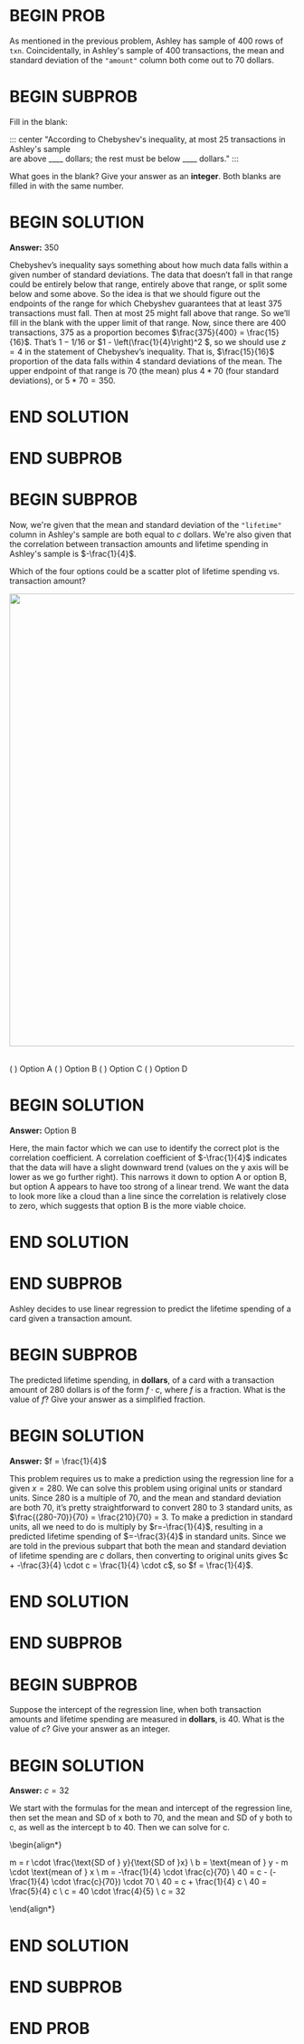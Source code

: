 # BEGIN PROB

As mentioned in the previous problem, Ashley has sample of 400 rows of
`txn`. Coincidentally, in Ashley's sample of 400 transactions, the mean
and standard deviation of the `"amount"` column both come out to 70
dollars.

# BEGIN SUBPROB

Fill in the blank:

::: center
"According to Chebyshev's inequality, at most 25 transactions in
Ashley's sample\
are above \_\_\_\_ dollars; the rest must be below \_\_\_\_ dollars.\"
:::

What goes in the blank? Give your answer as an **integer**. Both blanks
are filled in with the same number.

# BEGIN SOLUTION
**Answer:** 350

Chebyshev’s inequality says something about how much data falls within a given number of standard deviations. The data that doesn’t fall in that range could be entirely below that range, entirely above that range, or split some below and some above. So the idea is that we should figure out the endpoints of the range for which Chebyshev guarantees that at least 375 transactions must fall. Then at most 25 might fall above that range. So we’ll fill in the blank with the upper limit of that range. Now, since there are 400 transactions, 375 as a proportion becomes $\frac{375}{400} = \frac{15}{16}$. That’s $1 - 1/16$ or $1 - \left(\frac{1}{4}\right)^2 $, so we should use $z=4$ in the statement of Chebyshev’s inequality. That is, $\frac{15}{16}$ proportion of the data falls within 4 standard deviations of the mean. The upper endpoint of that range is $70$ (the mean) plus $4 * 70$ (four standard deviations), or $5 * 70 = 350$.

# END SOLUTION

# END SUBPROB


# BEGIN SUBPROB

Now, we're given that the mean and standard deviation of the
`"lifetime"` column in Ashley's sample are both equal to $c$ dollars.
We're also given that the correlation between transaction amounts and
lifetime spending in Ashley's sample is $-\frac{1}{4}$.

Which of the four options could be a scatter plot of lifetime spending
vs. transaction amount?

<center><img src='../assets/images/fa23-final/scatter-options.png' width=800></center>
<br>

( ) Option A
( ) Option B
( ) Option C
( ) Option D

# BEGIN SOLUTION
**Answer:** Option B

 Here, the main factor which we can use to identify the correct plot is the correlation coefficient. A correlation coefficient of $-\frac{1}{4}$ indicates that the data will have a slight downward trend (values on the y axis will be lower as we go further right). This narrows it down to option A or option B, but option A appears to have too strong of a linear trend. We want the data to look more like a cloud than a line since the correlation is relatively close to zero, which suggests that option B is the more viable choice. 


# END SOLUTION

# END SUBPROB

Ashley decides to use linear regression to predict the lifetime spending
of a card given a transaction amount.

# BEGIN SUBPROB

The predicted lifetime spending, in **dollars**, of a card with a
transaction amount of 280 dollars is of the form $f \cdot c$, where $f$
is a fraction. What is the value of $f$? Give your answer as a
simplified fraction.

# BEGIN SOLUTION
**Answer:** $f = \frac{1}{4}$

This problem requires us to make a prediction using the regression line for a given $x = 280$. We can solve this problem using original units or standard units. Since 280 is a multiple of 70, and the mean and standard deviation are both 70, it’s pretty straightforward to convert 280 to 3 standard units, as $\frac{(280-70)}{70} = \frac{210}{70} = 3. To make a prediction in standard units, all we need to do is multiply by $r=-\frac{1}{4}$, resulting in a predicted lifetime spending of $=-\frac{3}{4}$ in standard units. Since we are told in the previous subpart that both the mean and standard deviation of lifetime spending are $c$ dollars, then converting to original units gives $c + -\frac{3}{4} \cdot c = \frac{1}{4} \cdot c$, so $f = \frac{1}{4}$.

# END SOLUTION

# END SUBPROB

# BEGIN SUBPROB

Suppose the intercept of the regression line, when both transaction
amounts and lifetime spending are measured in **dollars**, is 40. What
is the value of $c$? Give your answer as an integer.

# BEGIN SOLUTION
**Answer:** $c = 32$

 We start with the formulas for the mean and intercept of the regression line, then set the mean and SD of x both to 70, and the mean and SD of y both to c, as well as the intercept b to 40. Then we can solve for c.

\begin{align*}

m = r \cdot \frac{\text{SD of } y}{\text{SD of }x} \\
b = \text{mean of } y - m \cdot \text{mean of } x \\
m = -\frac{1}{4} \cdot \frac{c}{70} \\
40 = c - (-\frac{1}{4} \cdot \frac{c}{70}) \cdot 70 \\
40 = c + \frac{1}{4} c \\
40 = \frac{5}{4} c \\
c = 40 \cdot \frac{4}{5} \\
c = 32

\end{align*}



# END SOLUTION

# END SUBPROB

# END PROB